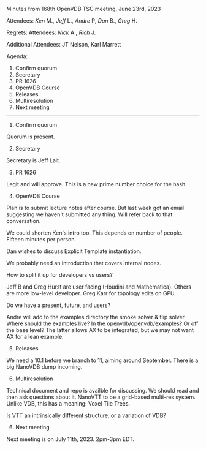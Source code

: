 Minutes from 168th OpenVDB TSC meeting, June 23rd, 2023

Attendees: *Ken* M., *Jeff* L., *Andre* P, *Dan* B., *Greg* H.

Regrets:
Attendees: *Nick* A., *Rich* J.

Additional Attendees: JT Nelson, Karl Marrett

Agenda:

1) Confirm quorum
2) Secretary
3) PR 1626
4) OpenVDB Course
5) Releases
6) Multiresolution
7) Next meeting

------------

1) Confirm quorum

Quorum is present.

2) Secretary

Secretary is Jeff Lait.

3) PR 1626

Legit and will approve.  This is a new prime number choice for the
hash.

4) OpenVDB Course

Plan is to submit lecture notes after course.  But last week got an email
suggesting we haven't submitted any thing.  Will refer back to that
conversation.

We could shorten Ken's intro too.  This depends on number of people.  Fifteen
minutes per person.

Dan wishes to discuss Explicit Template instantiation.

We probably need an introduction that covers internal nodes.

How to split it up for developers vs users?

Jeff B and Greg Hurst are user facing (Houdini and Mathematica).  Others are
more low-level developer.  Greg Karr for topology edits on GPU.  

Do we have a present, future, and users?

Andre will add to the examples directory the smoke solver & flip solver.
Where should the examples live?  In the openvdb/openvdb/examples?   Or off the 
base level?  The latter allows AX to be integrated, but we may not want AX for
a lean example.

5) Releases

We need a 10.1 before we branch to 11, aiming around September.  There
is a big NanoVDB dump incoming.

6) Multiresolution

Technical document and repo is availble for discussing.   We should read and
then ask questions about it.  NanoVTT to be a grid-based multi-res system.
Unlike VDB, this has a meaning: Voxel Tile Trees.  

Is VTT an intrinsically different structure, or a variation of VDB?

6) Next meeting

Next meeting is on July 11th, 2023. 2pm-3pm EDT.
